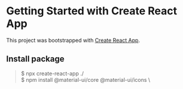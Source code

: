 # Getting Started with Create React App

This project was bootstrapped with [Create React App](https://github.com/facebook/create-react-app).

## Install package

> \$ npx create-react-app ./ \
> \$ npm install @material-ui/core @material-ui/icons \
